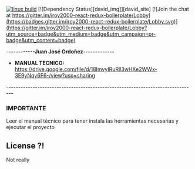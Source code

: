 [![linux build](https://api.travis-ci.org/iroy2000/react-redux-boilerplate.svg?branch=master)](https://travis-ci.org/iroy2000/react-redux-boilerplate)
[![Dependency Status][david_img]][david_site]
[![Join the chat at https://gitter.im/iroy2000-react-redux-boilerplate/Lobby](https://badges.gitter.im/iroy2000-react-redux-boilerplate/Lobby.svg)](https://gitter.im/iroy2000-react-redux-boilerplate/Lobby?utm_source=badge&utm_medium=badge&utm_campaign=pr-badge&utm_content=badge)

-**-----------Juan José Ordoñez-------------**

- **MANUAL TECNICO:** 
https://drive.google.com/file/d/18ImvyIRuRll3wHXe2WWx-3E9yNqy6F6-/view?usp=sharing

-**------------------------------------------------------------------------------**

### IMPORTANTE
Leer el manual técnico para tener instala las herramientas necesarias y ejecutar el proyecto



## License ?!
Not really
